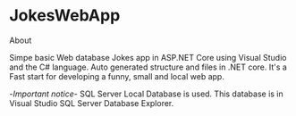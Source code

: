 # JokesWebApp

About

Simpe basic Web database Jokes app in ASP.NET Core using Visual Studio and the C# language. Auto generated structure and files in .NET core. It's a Fast start for developing a funny, small and local web app.

-*Important notice*- SQL Server Local Database is used. This database is in Visual Studio SQL Server Database Explorer. 
